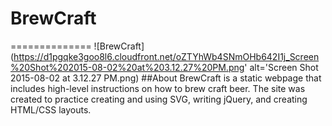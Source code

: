 # BrewCraft
==============
![BrewCraft](https://d1pgqke3goo8l6.cloudfront.net/oZTYhWb4SNmOHb642I1j_Screen%20Shot%202015-08-02%20at%203.12.27%20PM.png' alt='Screen Shot 2015-08-02 at 3.12.27 PM.png)
##About
BrewCraft is a static webpage that includes high-level instructions on how to brew craft beer. The site was created to practice creating and using SVG, writing jQuery, and creating HTML/CSS layouts.



